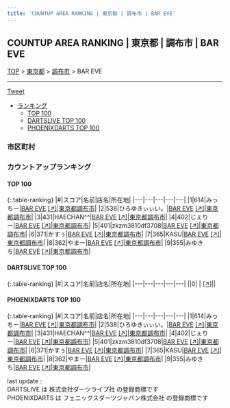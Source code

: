 ```yaml
---
title: 'COUNTUP AREA RANKING | 東京都 | 調布市 | BAR EVE'
---
```

## COUNTUP AREA RANKING | 東京都 | 調布市 | BAR EVE

[TOP](/darts/rank/) > [東京都](/darts/rank/東京都/) > [調布市](/darts/rank/東京都/調布市/) > BAR EVE

___

<a href="https://twitter.com/share?ref_src=twsrc%5Etfw" data-text="COUNTUP AREA RANKING | 東京都調布市BAR EVE" class="twitter-share-button" data-hashtags="DARTSLIVE,PHOENIXDARTS,darts,ダーツ" data-show-count="false">Tweet</a>

* [ランキング](#カウントアップランキング)
    * [TOP 100](#top-100)
    * [DARTSLIVE TOP 100](#dartslive-top-100)
    * [PHOENIXDARTS TOP 100](#phoenixdarts-top-100)

### 市区町村

<ul>

</ul>

### カウントアップランキング

#### TOP 100



{:.table-ranking}
|#|スコア|名前|店名|所在地|
|---|---|---|---|---|
|1|614|<span class="rank-name-pd">みっちー</span>|<a href="/darts/rank/shops/71748.html">BAR EVE</a> <a href="https://vs.phoenixdarts.com/jp/shop/shopDetailInfo/s_71748?s_seq=71748">[↗]</a>|<a href="/darts/rank/東京都/調布市">東京都調布市</a>|
|2|538|<span class="rank-name-pd">ひろゆきぃぃい。</span>|<a href="/darts/rank/shops/71748.html">BAR EVE</a> <a href="https://vs.phoenixdarts.com/jp/shop/shopDetailInfo/s_71748?s_seq=71748">[↗]</a>|<a href="/darts/rank/東京都/調布市">東京都調布市</a>|
|3|431|<span class="rank-name-pd">HAECHAN^^</span>|<a href="/darts/rank/shops/71748.html">BAR EVE</a> <a href="https://vs.phoenixdarts.com/jp/shop/shopDetailInfo/s_71748?s_seq=71748">[↗]</a>|<a href="/darts/rank/東京都/調布市">東京都調布市</a>|
|4|402|<span class="rank-name-pd">じぇりー</span>|<a href="/darts/rank/shops/71748.html">BAR EVE</a> <a href="https://vs.phoenixdarts.com/jp/shop/shopDetailInfo/s_71748?s_seq=71748">[↗]</a>|<a href="/darts/rank/東京都/調布市">東京都調布市</a>|
|5|401|<span class="rank-name-pd">zkzm3810df3708</span>|<a href="/darts/rank/shops/71748.html">BAR EVE</a> <a href="https://vs.phoenixdarts.com/jp/shop/shopDetailInfo/s_71748?s_seq=71748">[↗]</a>|<a href="/darts/rank/東京都/調布市">東京都調布市</a>|
|6|371|<span class="rank-name-pd">かすぅ</span>|<a href="/darts/rank/shops/71748.html">BAR EVE</a> <a href="https://vs.phoenixdarts.com/jp/shop/shopDetailInfo/s_71748?s_seq=71748">[↗]</a>|<a href="/darts/rank/東京都/調布市">東京都調布市</a>|
|7|365|<span class="rank-name-pd">KASU</span>|<a href="/darts/rank/shops/71748.html">BAR EVE</a> <a href="https://vs.phoenixdarts.com/jp/shop/shopDetailInfo/s_71748?s_seq=71748">[↗]</a>|<a href="/darts/rank/東京都/調布市">東京都調布市</a>|
|8|362|<span class="rank-name-pd">やまー</span>|<a href="/darts/rank/shops/71748.html">BAR EVE</a> <a href="https://vs.phoenixdarts.com/jp/shop/shopDetailInfo/s_71748?s_seq=71748">[↗]</a>|<a href="/darts/rank/東京都/調布市">東京都調布市</a>|
|9|355|<span class="rank-name-pd">みゆきち</span>|<a href="/darts/rank/shops/71748.html">BAR EVE</a> <a href="https://vs.phoenixdarts.com/jp/shop/shopDetailInfo/s_71748?s_seq=71748">[↗]</a>|<a href="/darts/rank/東京都/調布市">東京都調布市</a>|


#### DARTSLIVE TOP 100



{:.table-ranking}
|#|スコア|名前|店名|所在地|
|---|---|---|---|---|
||0|<span class="rank-name-dl"> </span>|<a href="/darts/rank/shops/.html"></a> <a href="">[↗]</a>|<a href="/darts/rank//"></a>|


#### PHOENIXDARTS TOP 100



{:.table-ranking}
|#|スコア|名前|店名|所在地|
|---|---|---|---|---|
|1|614|<span class="rank-name-pd">みっちー</span>|<a href="/darts/rank/shops/71748.html">BAR EVE</a> <a href="https://vs.phoenixdarts.com/jp/shop/shopDetailInfo/s_71748?s_seq=71748">[↗]</a>|<a href="/darts/rank/東京都/調布市">東京都調布市</a>|
|2|538|<span class="rank-name-pd">ひろゆきぃぃい。</span>|<a href="/darts/rank/shops/71748.html">BAR EVE</a> <a href="https://vs.phoenixdarts.com/jp/shop/shopDetailInfo/s_71748?s_seq=71748">[↗]</a>|<a href="/darts/rank/東京都/調布市">東京都調布市</a>|
|3|431|<span class="rank-name-pd">HAECHAN^^</span>|<a href="/darts/rank/shops/71748.html">BAR EVE</a> <a href="https://vs.phoenixdarts.com/jp/shop/shopDetailInfo/s_71748?s_seq=71748">[↗]</a>|<a href="/darts/rank/東京都/調布市">東京都調布市</a>|
|4|402|<span class="rank-name-pd">じぇりー</span>|<a href="/darts/rank/shops/71748.html">BAR EVE</a> <a href="https://vs.phoenixdarts.com/jp/shop/shopDetailInfo/s_71748?s_seq=71748">[↗]</a>|<a href="/darts/rank/東京都/調布市">東京都調布市</a>|
|5|401|<span class="rank-name-pd">zkzm3810df3708</span>|<a href="/darts/rank/shops/71748.html">BAR EVE</a> <a href="https://vs.phoenixdarts.com/jp/shop/shopDetailInfo/s_71748?s_seq=71748">[↗]</a>|<a href="/darts/rank/東京都/調布市">東京都調布市</a>|
|6|371|<span class="rank-name-pd">かすぅ</span>|<a href="/darts/rank/shops/71748.html">BAR EVE</a> <a href="https://vs.phoenixdarts.com/jp/shop/shopDetailInfo/s_71748?s_seq=71748">[↗]</a>|<a href="/darts/rank/東京都/調布市">東京都調布市</a>|
|7|365|<span class="rank-name-pd">KASU</span>|<a href="/darts/rank/shops/71748.html">BAR EVE</a> <a href="https://vs.phoenixdarts.com/jp/shop/shopDetailInfo/s_71748?s_seq=71748">[↗]</a>|<a href="/darts/rank/東京都/調布市">東京都調布市</a>|
|8|362|<span class="rank-name-pd">やまー</span>|<a href="/darts/rank/shops/71748.html">BAR EVE</a> <a href="https://vs.phoenixdarts.com/jp/shop/shopDetailInfo/s_71748?s_seq=71748">[↗]</a>|<a href="/darts/rank/東京都/調布市">東京都調布市</a>|
|9|355|<span class="rank-name-pd">みゆきち</span>|<a href="/darts/rank/shops/71748.html">BAR EVE</a> <a href="https://vs.phoenixdarts.com/jp/shop/shopDetailInfo/s_71748?s_seq=71748">[↗]</a>|<a href="/darts/rank/東京都/調布市">東京都調布市</a>|


<div class="footer border-top border-gray-light mt-5 pt-3 text-right text-gray">
    last update : <span style="font-weight: italic" id="foot_last_modified"></span><br />
    DARTSLIVE は 株式会社ダーツライブ社 の登録商標です<br />
    PHOENIXDARTS は フェニックスダーツジャパン株式会社 の登録商標です<br />
</div>

<script src="https://cdnjs.cloudflare.com/ajax/libs/jquery.tablesorter/2.31.3/js/jquery.tablesorter.min.js" integrity="sha512-qzgd5cYSZcosqpzpn7zF2ZId8f/8CHmFKZ8j7mU4OUXTNRd5g+ZHBPsgKEwoqxCtdQvExE5LprwwPAgoicguNg==" crossorigin="anonymous" referrerpolicy="no-referrer"></script>
<link rel="stylesheet" href="https://cdnjs.cloudflare.com/ajax/libs/jquery.tablesorter/2.31.3/css/theme.default.min.css" integrity="sha512-wghhOJkjQX0Lh3NSWvNKeZ0ZpNn+SPVXX1Qyc9OCaogADktxrBiBdKGDoqVUOyhStvMBmJQ8ZdMHiR3wuEq8+w==" crossorigin="anonymous" referrerpolicy="no-referrer" />
<script>
$(function() {
    $(".table-ranking").tablesorter({sortList:[[0, 0]]});
    $("#foot_last_modified").text(formatDate(new Date(document.lastModified), 'yyyy-MM-dd HH:mm:ss'));
});
</script>

<script async src="https://platform.twitter.com/widgets.js" charset="utf-8"></script>